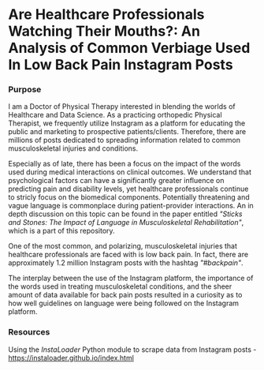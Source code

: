 # Are Healthcare Professionals Watching Their Mouths?: An Analysis of Common Verbiage Used In Low Back Pain Instagram Posts

### Purpose
I am a Doctor of Physical Therapy interested in blending the worlds of Healthcare and Data Science. As a practicing orthopedic Physical Therapist, we frequently utilize Instagram as a platform for educating the public and marketing to prospective patients/clients. Therefore, there are millions of posts dedicated to spreading information related to common musculoskeletal injuries and conditions. 

Especially as of late, there has been a focus on the impact of the words used during medical interactions on clinical outcomes. We understand that psychological factors can have a significantly greater influence on predicting pain and disability levels, yet healthcare professionals continue to stricly focus on the biomedical components. Potentially threatening and vague language is commonplace during patient-provider interactions. An in depth discussion on this topic can be found in the paper entitled *"Sticks and Stones: The Impact of Language in Musculoskeletal Rehabilitation"*, which is a part of this repository.

One of the most common, and polarizing, musculoskeletal injuries that healthcare professionals are faced with is low back pain. In fact, there are approximately 1.2 million Instagram posts with the hashtag *"#backpain"*.

The interplay between the use of the Instagram platform, the importance of the words used in treating musculoskeletal conditions, and the sheer amount of data available for back pain posts resulted in a curiosity as to how well guidelines on language were being followed on the Instagram platform.

### Resources
Using the *InstaLoader* Python module to scrape data from Instagram posts - https://instaloader.github.io/index.html

